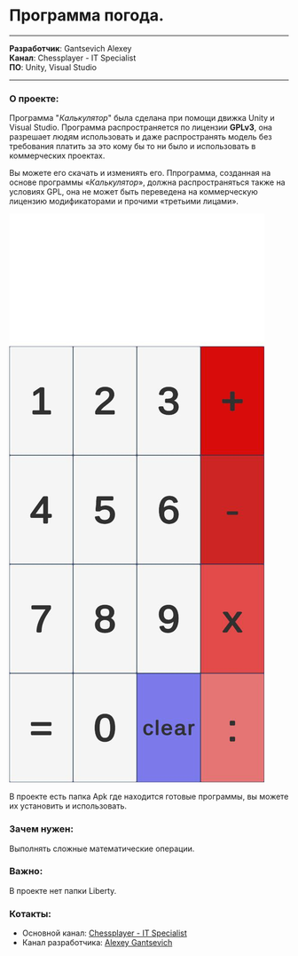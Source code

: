 # Программа погода.
---

__Разработчик__: Gantsevich Alexey  
__Канал__: Chessplayer - IT Specialist  
__ПО__: Unity, Visual Studio

---

### О проекте:  
Программа "_Калькулятор_" была сделана при помощи движка Unity и Visual Studio. Программа распространяется по лицензии __GPLv3__, она разрешает людям использовать и даже распространять модель без требования платить за это кому бы то ни было и использовать в коммерческих проектах. 

Вы можете его скачать и измениять его. Ппрограмма, созданная на основе программы «_Калькулятор_», должна распространяться также на условиях GPL, она не может быть переведена на коммерческую лицензию модификаторами и прочими «третьими лицами». 



![Программа](foto.jpg)


В проекте есть папка Apk где находится готовые программы, вы можете их установить и использовать.



### Зачем нужен:  
Выполнять сложные математические операции.

### Важно:
В проекте нет папки Liberty.


### Котакты: 
* Основной канал: [Chessplayer - IT Specialist](https://www.youtube.com/@chessplayeritspecialist)  
* Канал разработчика: [Alexey Gantsevich](https://www.youtube.com/channel/UCt7oE2_eelKlB88rXJ00jXg)
